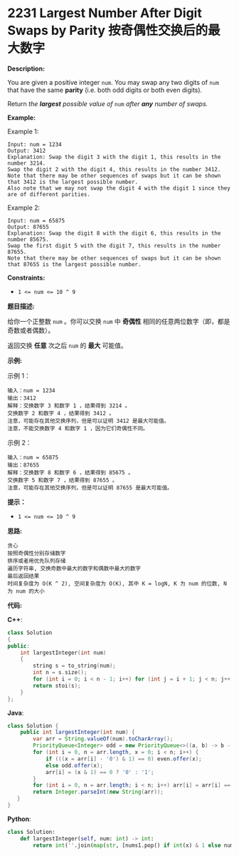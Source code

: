# 2231 Largest Number After Digit Swaps by Parity 按奇偶性交换后的最大数字

__Description:__

You are given a positive integer `num`. You may swap any two digits of `num` that have the same __parity__ (i.e. both odd digits or both even digits).

Return _the __largest__ possible value of_ `num` _after __any__ number of swaps._

__Example:__

Example 1:

```text
Input: num = 1234
Output: 3412
Explanation: Swap the digit 3 with the digit 1, this results in the number 3214.
Swap the digit 2 with the digit 4, this results in the number 3412.
Note that there may be other sequences of swaps but it can be shown that 3412 is the largest possible number.
Also note that we may not swap the digit 4 with the digit 1 since they are of different parities.
```

Example 2:

```text
Input: num = 65875
Output: 87655
Explanation: Swap the digit 8 with the digit 6, this results in the number 85675.
Swap the first digit 5 with the digit 7, this results in the number 87655.
Note that there may be other sequences of swaps but it can be shown that 87655 is the largest possible number.
```

__Constraints:__

- `1 <= num <= 10 ^ 9`

__题目描述:__

给你一个正整数 `num` 。你可以交换 `num` 中 __奇偶性__ 相同的任意两位数字（即，都是奇数或者偶数）。

返回交换 __任意__ 次之后 `num` 的 __最大__ 可能值。

__示例:__

示例 1：

```text
输入：num = 1234
输出：3412
解释：交换数字 3 和数字 1 ，结果得到 3214 。
交换数字 2 和数字 4 ，结果得到 3412 。
注意，可能存在其他交换序列，但是可以证明 3412 是最大可能值。
注意，不能交换数字 4 和数字 1 ，因为它们奇偶性不同。
```

示例 2：

```text
输入：num = 65875
输出：87655
解释：交换数字 8 和数字 6 ，结果得到 85675 。
交换数字 5 和数字 7 ，结果得到 87655 。
注意，可能存在其他交换序列，但是可以证明 87655 是最大可能值。
```

__提示：__

- `1 <= num <= 10 ^ 9`

__思路:__

```text
贪心
按照奇偶性分别存储数字
排序或者用优先队列存储
遍历字符串, 交换奇数中最大的数字和偶数中最大的数字
最后返回结果
时间复杂度为 O(K ^ 2), 空间复杂度为 O(K), 其中 K = logN, K 为 num 的位数, N 为 num 的大小
```

__代码:__

__C++__:

```C++
class Solution 
{
public:
    int largestInteger(int num) 
    {
        string s = to_string(num);
        int n = s.size();
        for (int i = 0; i < n - 1; i++) for (int j = i + 1; j < n; j++) if (!((s[i] - s[j]) & 1) and s[i] < s[j]) swap(s[i], s[j]);
        return stoi(s);
    }
};
```

__Java__:

```Java
class Solution {
    public int largestInteger(int num) {
        var arr = String.valueOf(num).toCharArray();
        PriorityQueue<Integer> odd = new PriorityQueue<>((a, b) -> b - a), even = new PriorityQueue<>((a, b) -> b - a);
        for (int i = 0, n = arr.length, x = 0; i < n; i++) {
            if (((x = arr[i] - '0') & 1) == 0) even.offer(x);
            else odd.offer(x);
            arr[i] = (x & 1) == 0 ? '0' : '1';
        }
        for (int i = 0, n = arr.length; i < n; i++) arr[i] = arr[i] == '0' ? (char)(even.poll() + '0') : (char)(odd.poll() + '0');
        return Integer.parseInt(new String(arr));
   }
}
```

__Python__:

```Python
class Solution:
    def largestInteger(self, num: int) -> int:
        return int(''.join(map(str, [nums1.pop() if int(x) & 1 else nums2.pop() for x in str(num)]))) if (nums1 := sorted([int(x) for x in str(num) if x in '13579'])) and (nums2 := sorted([int(x) for x in str(num) if x in '02468'])) else int(''.join(sorted(str(num), reverse=True)))
```
